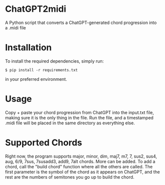 # ChatGPT2midi  
A Python script that converts a ChatGPT-generated chord progression into a .midi file

# Installation
To install the required dependencies, simply run:

    $ pip install -r requirements.txt  

in your preferred environment.

# Usage
Copy + paste your chord progression from ChatGPT into the input.txt file, making sure it is the only thing in the file.
Run the file, and a timestamped .midi file will be placed in the same directory as everything else.

# Supported Chords
Right now, the program supports major, minor, dim, maj7, m7, 7, sus2, sus4, aug, 6/9, 7sus, 7susadd3, add9, 7alt chords. More can be added. To add a chord, call the "build chord" function where all the others are called. The first parameter is the symbol of the chord as it appears on ChatGPT, and the rest are the numbers of semitones you go up to build the chord.
